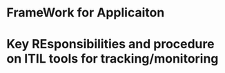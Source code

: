 # FrameWork for Applicaiton 
# Key  REsponsibilities and procedure on ITIL tools for tracking/monitoring
